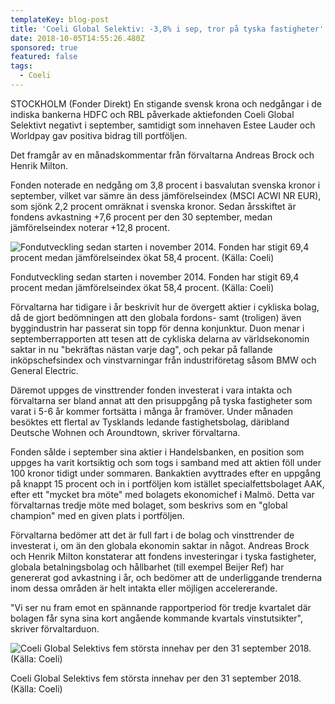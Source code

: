 ```yaml
---
templateKey: blog-post
title: 'Coeli Global Selektiv: -3,8% i sep, tror på tyska fastigheter'
date: 2018-10-05T14:55:26.480Z
sponsored: true
featured: false
tags:
  - Coeli
---
```

STOCKHOLM (Fonder Direkt) En stigande svensk krona och nedgångar i de indiska bankerna HDFC och RBL påverkade aktiefonden Coeli Global Selektivt negativt i september, samtidigt som innehaven Estee Lauder och Worldpay gav positiva bidrag till portföljen.

Det framgår av en månadskommentar från förvaltarna Andreas Brock och Henrik Milton.

Fonden noterade en nedgång om 3,8 procent i basvalutan svenska kronor i september, vilket var sämre än dess jämförelseindex (MSCI ACWI NR EUR), som sjönk 2,2 procent omräknat i svenska kronor. Sedan årsskiftet är fondens avkastning +7,6 procent per den 30 september, medan jämförelseindex noterar +12,8 procent. 

![Fondutveckling sedan starten i november 2014. Fonden har stigit 69,4 procent medan jämförelseindex ökat 58,4 procent. (Källa: Coeli)](/img/561722201.png)

<span class="image-caption">Fondutveckling sedan starten i november 2014. Fonden har stigit 69,4 procent medan jämförelseindex ökat 58,4 procent. (Källa: Coeli)</span>

Förvaltarna har tidigare i år beskrivit hur de övergett aktier i cykliska bolag, då de gjort bedömningen att den globala fordons- samt (troligen) även byggindustrin har passerat sin topp för denna konjunktur. Duon menar i septemberrapporten att tesen att de cykliska delarna av världsekonomin saktar in nu "bekräftas nästan varje dag", och pekar på fallande inköpschefsindex och vinstvarningar från industriföretag såsom BMW och General Electric.

Däremot uppges de vinsttrender fonden investerat i vara intakta och förvaltarna ser bland annat att den prisuppgång på tyska fastigheter som varat i 5-6 år kommer fortsätta i många år framöver. Under månaden besöktes ett flertal av Tysklands ledande fastighetsbolag, däribland Deutsche Wohnen och Aroundtown, skriver förvaltarna.

Fonden sålde i september sina aktier i Handelsbanken, en position som uppges ha varit kortsiktig och som togs i samband med att aktien föll under 100 kronor tidigt under sommaren. Bankaktien avyttrades efter en uppgång på knappt 15 procent och in i portföljen kom istället specialfettsbolaget AAK, efter ett "mycket bra möte" med bolagets ekonomichef i Malmö. Detta var förvaltarnas tredje möte med bolaget, som beskrivs som en "global champion" med en given plats i portföljen.

Förvaltarna bedömer att det är full fart i de bolag och vinsttrender de investerat i, om än den globala ekonomin saktar in något. Andreas Brock och Henrik Milton konstaterar att fondens investeringar i tyska fastigheter, globala betalningsbolag och hållbarhet (till exempel Beijer Ref) har genererat god avkastning i år, och bedömer att de underliggande trenderna inom dessa områden är helt intakta eller möjligen accelererande.

"Vi ser nu fram emot en spännande rapportperiod för tredje kvartalet där bolagen får syna sina kort angående kommande kvartals vinstutsikter", skriver förvaltarduon.

![Coeli Global Selektivs fem största innehav per den 31 september 2018. (Källa: Coeli)](/img/561722202.png)

<span class="image-caption">Coeli Global Selektivs fem största innehav per den 31 september 2018. (Källa: Coeli)</span>

